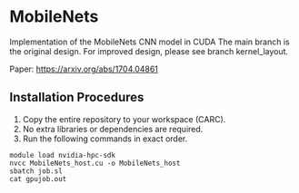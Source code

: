 # MobileNets

Implementation of the MobileNets CNN model in CUDA
The main branch is the original design.
For improved design, please see branch kernel_layout.

Paper: https://arxiv.org/abs/1704.04861

## Installation Procedures
1. Copy the entire repository to your workspace (CARC). 
2. No extra libraries or dependencies are required.
3. Run the following commands in exact order.
```
module load nvidia-hpc-sdk
nvcc MobileNets_host.cu -o MobileNets_host
sbatch job.sl
cat gpujob.out
```

